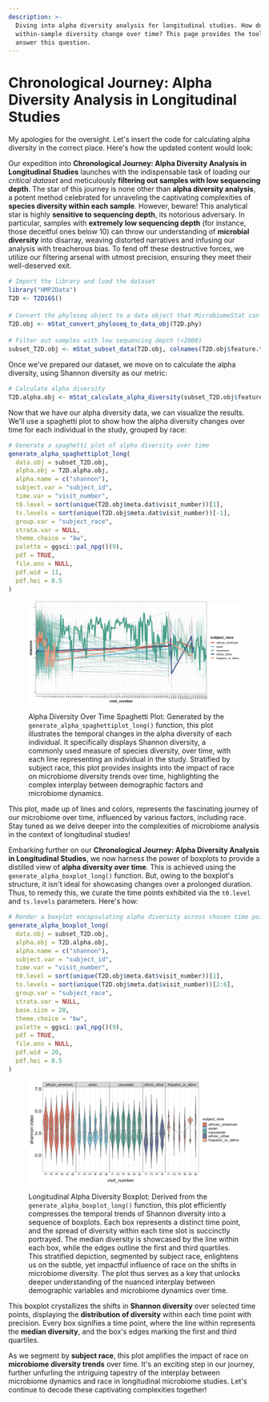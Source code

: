 ```yaml
---
description: >-
  Diving into alpha diversity analysis for longitudinal studies. How does
  within-sample diversity change over time? This page provides the tools to
  answer this question.
---
```


# Chronological Journey: Alpha Diversity Analysis in Longitudinal Studies

My apologies for the oversight. Let's insert the code for calculating alpha diversity in the correct place. Here's how the updated content would look:

Our expedition into **Chronological Journey: Alpha Diversity Analysis in Longitudinal Studies** launches with the indispensable task of loading our _critical dataset_ and meticulously **filtering out samples with low sequencing depth**. The star of this journey is none other than **alpha diversity analysis**, a potent method celebrated for unraveling the captivating complexities of **species diversity within each sample**. However, beware! This analytical star is highly **sensitive to sequencing depth**, its notorious adversary. In particular, samples with **extremely low sequencing depth** (for instance, those deceitful ones below 10) can throw our understanding of **microbial diversity** into disarray, weaving distorted narratives and infusing our analysis with treacherous bias. To fend off these destructive forces, we utilize our filtering arsenal with utmost precision, ensuring they meet their well-deserved exit.&#x20;

```r
# Import the library and load the dataset
library("HMP2Data")
T2D <- T2D16S()

# Convert the phyloseq object to a data object that MicrobiomeStat can work with
T2D.obj <- mStat_convert_phyloseq_to_data_obj(T2D.phy)

# Filter out samples with low sequencing depth (<2000)
subset_T2D.obj <- mStat_subset_data(T2D.obj, colnames(T2D.obj$feature.tab[, colSums(T2D.obj$feature.tab) >= 2000]))
```

Once we've prepared our dataset, we move on to calculate the alpha diversity, using Shannon diversity as our metric:

```r
# Calculate alpha diversity
T2D.alpha.obj <- mStat_calculate_alpha_diversity(subset_T2D.obj$feature.tab, "shannon")
```

Now that we have our alpha diversity data, we can visualize the results. We'll use a spaghetti plot to show how the alpha diversity changes over time for each individual in the study, grouped by race:

```r
# Generate a spaghetti plot of alpha diversity over time
generate_alpha_spaghettiplot_long(
  data.obj = subset_T2D.obj,
  alpha.obj = T2D.alpha.obj,
  alpha.name = c("shannon"),
  subject.var = "subject_id",
  time.var = "visit_number",
  t0.level = sort(unique(T2D.obj$meta.dat$visit_number))[1],
  ts.levels = sort(unique(T2D.obj$meta.dat$visit_number))[-1],
  group.var = "subject_race",
  strata.var = NULL,
  theme.choice = "bw",
  palette = ggsci::pal_npg()(9),
  pdf = TRUE,
  file.ann = NULL,
  pdf.wid = 11,
  pdf.hei = 8.5
)
```

<figure><img src="../.gitbook/assets/Screenshot 2023-06-13 at 21.18.16.png" alt=""><figcaption><p>Alpha Diversity Over Time Spaghetti Plot: Generated by the <code>generate_alpha_spaghettiplot_long()</code> function, this plot illustrates the temporal changes in the alpha diversity of each individual. It specifically displays Shannon diversity, a commonly used measure of species diversity, over time, with each line representing an individual in the study. Stratified by subject race, this plot provides insights into the impact of race on microbiome diversity trends over time, highlighting the complex interplay between demographic factors and microbiome dynamics.</p></figcaption></figure>

This plot, made up of lines and colors, represents the fascinating journey of our microbiome over time, influenced by various factors, including race. Stay tuned as we delve deeper into the complexities of microbiome analysis in the context of longitudinal studies!&#x20;

Embarking further on our **Chronological Journey: Alpha Diversity Analysis in Longitudinal Studies**, we now harness the power of boxplots to provide a distilled view of **alpha diversity over time**. This is achieved using the `generate_alpha_boxplot_long()` function. But, owing to the boxplot's structure, it isn't ideal for showcasing changes over a prolonged duration. Thus, to remedy this, we curate the time points exhibited via the `t0.level` and `ts.levels` parameters. Here's how:

```r
# Render a boxplot encapsulating alpha diversity across chosen time points
generate_alpha_boxplot_long(
  data.obj = subset_T2D.obj,
  alpha.obj = T2D.alpha.obj,
  alpha.name = c("shannon"),
  subject.var = "subject_id",
  time.var = "visit_number",
  t0.level = sort(unique(T2D.obj$meta.dat$visit_number))[1],
  ts.levels = sort(unique(T2D.obj$meta.dat$visit_number))[2:6],
  group.var = "subject_race",
  strata.var = NULL,
  base.size = 20,
  theme.choice = "bw",
  palette = ggsci::pal_npg()(9),
  pdf = TRUE,
  file.ann = NULL,
  pdf.wid = 20,
  pdf.hei = 8.5
)
```

<figure><img src="../.gitbook/assets/Screenshot 2023-06-13 at 21.45.06.png" alt=""><figcaption><p>Longitudinal Alpha Diversity Boxplot: Derived from the <code>generate_alpha_boxplot_long()</code> function, this plot efficiently compresses the temporal trends of Shannon diversity into a sequence of boxplots. Each box represents a distinct time point, and the spread of diversity within each time slot is succinctly portrayed. The median diversity is showcased by the line within each box, while the edges outline the first and third quartiles. This stratified depiction, segmented by subject race, enlightens us on the subtle, yet impactful influence of race on the shifts in microbiome diversity. The plot thus serves as a key that unlocks deeper understanding of the nuanced interplay between demographic variables and microbiome dynamics over time.</p></figcaption></figure>

This boxplot crystallizes the shifts in **Shannon diversity** over selected time points, displaying the **distribution of diversity** within each time point with precision. Every box signifies a time point, where the line within represents the **median diversity**, and the box's edges marking the first and third quartiles.

As we segment by **subject race**, this plot amplifies the impact of race on **microbiome diversity trends** over time. It's an exciting step in our journey, further unfurling the intriguing tapestry of the interplay between microbiome dynamics and race in longitudinal microbiome studies. Let's continue to decode these captivating complexities together!&#x20;
